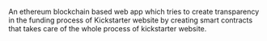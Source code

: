 An ethereum blockchain based web app which tries to create transparency in the funding process of Kickstarter website by creating smart contracts that takes care of the whole process of kickstarter website.
